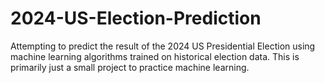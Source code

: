 # 2024-US-Election-Prediction
Attempting to predict the result of the 2024 US Presidential Election using machine learning algorithms trained on historical election data. This is primarily just a small project to practice machine learning.
